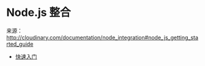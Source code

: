 # Node.js 整合

来源：http://cloudinary.com/documentation/node_integration#node_js_getting_started_guide

* [快速入门](./getting-started-guide.md)